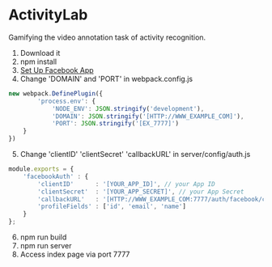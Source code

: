 # ActivityLab
Gamifying the video annotation task of activity recognition.

1. Download it
2. npm install
3. [Set Up Facebook App](http://rationalappdev.com/logging-into-react-native-apps-with-facebook-or-google/)
4. Change 'DOMAIN' and 'PORT' in webpack.config.js
```javascript
new webpack.DefinePlugin({
		'process.env': {
			'NODE_ENV': JSON.stringify('development'),
			'DOMAIN': JSON.stringify('[HTTP://WWW_EXAMPLE_COM]'),
			'PORT': JSON.stringify('[EX_7777]')
	}
})
```
5. Change 'clientID' 'clientSecret' 'callbackURL' in server/config/auth.js
```javascript
module.exports = {
    'facebookAuth' : {
        'clientID'      : '[YOUR_APP_ID]', // your App ID
        'clientSecret'  : '[YOUR_APP_SECRET]', // your App Secret
        'callbackURL'   : '[HTTP://WWW_EXAMPLE_COM:7777/auth/facebook/callback]',
        'profileFields' : ['id', 'email', 'name']
    }
};
```
6. npm run build
7. npm run server
8. Access index page via port 7777

